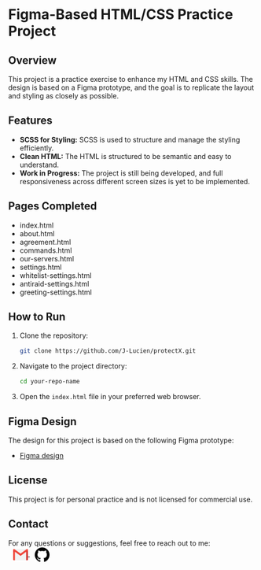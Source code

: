 # Figma-Based HTML/CSS Practice Project

## Overview
This project is a practice exercise to enhance my HTML and CSS skills. The design is based on a Figma prototype, and the goal is to replicate the layout and styling as closely as possible.

## Features
- **SCSS for Styling:** SCSS is used to structure and manage the styling efficiently.
- **Clean HTML:** The HTML is structured to be semantic and easy to understand.
- **Work in Progress:** The project is still being developed, and full responsiveness across different screen sizes is yet to be implemented.

## Pages Completed
- index.html
- about.html
- agreement.html
- commands.html
- our-servers.html
- settings.html
- whitelist-settings.html
- antiraid-settings.html
- greeting-settings.html

## How to Run
1. Clone the repository:
    ```bash
    git clone https://github.com/J-Lucien/protectX.git
    ```
2. Navigate to the project directory:
    ```bash
    cd your-repo-name
    ```
3. Open the `index.html` file in your preferred web browser.

## Figma Design
The design for this project is based on the following Figma prototype:
- [Figma design](https://www.figma.com/design/pGPWDvGmyjIuzJ9l3ZQfpY/Discord-bot-panel-(Community)?node-id=0-1&t=jlKtwCi9HcBwA0Pi-0)

## License
This project is for personal practice and is not licensed for commercial use.

## Contact
For any questions or suggestions, feel free to reach out to me:
<br>
<a href="mailto:jtolojanahary5@gmail.com" style="margin-left:10px">
  <img src="./assets/gmail-con.png" alt="Email" style="width:30px; height:30px; vertical-align: middle;">
</a>
<a href="https://github.com/J-Lucien" style="margin-left: 10px;">
  <img src="./assets/github-icon.png" alt="GitHub" style="width:30px; height:30px; vertical-align: middle;">
</a>
